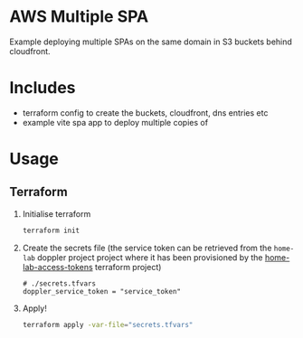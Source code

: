 # AWS Multiple SPA

Example deploying multiple SPAs on the same domain in S3 buckets behind cloudfront.

# Includes
- terraform config to create the buckets, cloudfront, dns entries etc
- example vite spa app to deploy multiple copies of

# Usage

## Terraform

1. Initialise terraform
   ```sh
   terraform init
   ```
2. Create the secrets file (the service token can be retrieved from the `home-lab` doppler project project where it has been provisioned by the [home-lab-access-tokens](https://github.com/danielemery/home-lab-access-tokens) terraform project)
   ```
   # ./secrets.tfvars
   doppler_service_token = "service_token"
   ```
3. Apply!
   ```sh
   terraform apply -var-file="secrets.tfvars"
   ```
